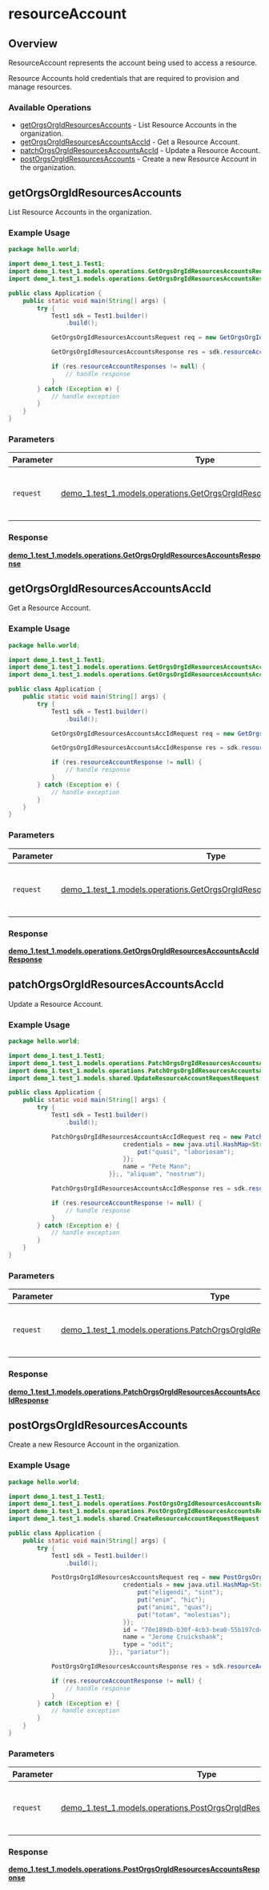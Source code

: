 # resourceAccount

## Overview

ResourceAccount represents the account being used to access a resource.

Resource Accounts hold credentials that are required to provision and manage resources.
<SchemaDefinition schemaRef="#/components/schemas/ResourceAccountRequest" />


### Available Operations

* [getOrgsOrgIdResourcesAccounts](#getorgsorgidresourcesaccounts) - List Resource Accounts in the organization.
* [getOrgsOrgIdResourcesAccountsAccId](#getorgsorgidresourcesaccountsaccid) - Get a Resource Account.
* [patchOrgsOrgIdResourcesAccountsAccId](#patchorgsorgidresourcesaccountsaccid) - Update a Resource Account.
* [postOrgsOrgIdResourcesAccounts](#postorgsorgidresourcesaccounts) - Create a new Resource Account in the organization.

## getOrgsOrgIdResourcesAccounts

List Resource Accounts in the organization.

### Example Usage

```java
package hello.world;

import demo_1.test_1.Test1;
import demo_1.test_1.models.operations.GetOrgsOrgIdResourcesAccountsRequest;
import demo_1.test_1.models.operations.GetOrgsOrgIdResourcesAccountsResponse;

public class Application {
    public static void main(String[] args) {
        try {
            Test1 sdk = Test1.builder()
                .build();

            GetOrgsOrgIdResourcesAccountsRequest req = new GetOrgsOrgIdResourcesAccountsRequest("ipsa");            

            GetOrgsOrgIdResourcesAccountsResponse res = sdk.resourceAccount.getOrgsOrgIdResourcesAccounts(req);

            if (res.resourceAccountResponses != null) {
                // handle response
            }
        } catch (Exception e) {
            // handle exception
        }
    }
}
```

### Parameters

| Parameter                                                                                                                               | Type                                                                                                                                    | Required                                                                                                                                | Description                                                                                                                             |
| --------------------------------------------------------------------------------------------------------------------------------------- | --------------------------------------------------------------------------------------------------------------------------------------- | --------------------------------------------------------------------------------------------------------------------------------------- | --------------------------------------------------------------------------------------------------------------------------------------- |
| `request`                                                                                                                               | [demo_1.test_1.models.operations.GetOrgsOrgIdResourcesAccountsRequest](../../models/operations/GetOrgsOrgIdResourcesAccountsRequest.md) | :heavy_check_mark:                                                                                                                      | The request object to use for the request.                                                                                              |


### Response

**[demo_1.test_1.models.operations.GetOrgsOrgIdResourcesAccountsResponse](../../models/operations/GetOrgsOrgIdResourcesAccountsResponse.md)**


## getOrgsOrgIdResourcesAccountsAccId

Get a Resource Account.

### Example Usage

```java
package hello.world;

import demo_1.test_1.Test1;
import demo_1.test_1.models.operations.GetOrgsOrgIdResourcesAccountsAccIdRequest;
import demo_1.test_1.models.operations.GetOrgsOrgIdResourcesAccountsAccIdResponse;

public class Application {
    public static void main(String[] args) {
        try {
            Test1 sdk = Test1.builder()
                .build();

            GetOrgsOrgIdResourcesAccountsAccIdRequest req = new GetOrgsOrgIdResourcesAccountsAccIdRequest("ducimus", "maiores");            

            GetOrgsOrgIdResourcesAccountsAccIdResponse res = sdk.resourceAccount.getOrgsOrgIdResourcesAccountsAccId(req);

            if (res.resourceAccountResponse != null) {
                // handle response
            }
        } catch (Exception e) {
            // handle exception
        }
    }
}
```

### Parameters

| Parameter                                                                                                                                         | Type                                                                                                                                              | Required                                                                                                                                          | Description                                                                                                                                       |
| ------------------------------------------------------------------------------------------------------------------------------------------------- | ------------------------------------------------------------------------------------------------------------------------------------------------- | ------------------------------------------------------------------------------------------------------------------------------------------------- | ------------------------------------------------------------------------------------------------------------------------------------------------- |
| `request`                                                                                                                                         | [demo_1.test_1.models.operations.GetOrgsOrgIdResourcesAccountsAccIdRequest](../../models/operations/GetOrgsOrgIdResourcesAccountsAccIdRequest.md) | :heavy_check_mark:                                                                                                                                | The request object to use for the request.                                                                                                        |


### Response

**[demo_1.test_1.models.operations.GetOrgsOrgIdResourcesAccountsAccIdResponse](../../models/operations/GetOrgsOrgIdResourcesAccountsAccIdResponse.md)**


## patchOrgsOrgIdResourcesAccountsAccId

Update a Resource Account.

### Example Usage

```java
package hello.world;

import demo_1.test_1.Test1;
import demo_1.test_1.models.operations.PatchOrgsOrgIdResourcesAccountsAccIdRequest;
import demo_1.test_1.models.operations.PatchOrgsOrgIdResourcesAccountsAccIdResponse;
import demo_1.test_1.models.shared.UpdateResourceAccountRequestRequest;

public class Application {
    public static void main(String[] args) {
        try {
            Test1 sdk = Test1.builder()
                .build();

            PatchOrgsOrgIdResourcesAccountsAccIdRequest req = new PatchOrgsOrgIdResourcesAccountsAccIdRequest(                new UpdateResourceAccountRequestRequest() {{
                                credentials = new java.util.HashMap<String, Object>() {{
                                    put("quasi", "laboriosam");
                                }};
                                name = "Pete Mann";
                            }};, "aliquam", "nostrum");            

            PatchOrgsOrgIdResourcesAccountsAccIdResponse res = sdk.resourceAccount.patchOrgsOrgIdResourcesAccountsAccId(req);

            if (res.resourceAccountResponse != null) {
                // handle response
            }
        } catch (Exception e) {
            // handle exception
        }
    }
}
```

### Parameters

| Parameter                                                                                                                                             | Type                                                                                                                                                  | Required                                                                                                                                              | Description                                                                                                                                           |
| ----------------------------------------------------------------------------------------------------------------------------------------------------- | ----------------------------------------------------------------------------------------------------------------------------------------------------- | ----------------------------------------------------------------------------------------------------------------------------------------------------- | ----------------------------------------------------------------------------------------------------------------------------------------------------- |
| `request`                                                                                                                                             | [demo_1.test_1.models.operations.PatchOrgsOrgIdResourcesAccountsAccIdRequest](../../models/operations/PatchOrgsOrgIdResourcesAccountsAccIdRequest.md) | :heavy_check_mark:                                                                                                                                    | The request object to use for the request.                                                                                                            |


### Response

**[demo_1.test_1.models.operations.PatchOrgsOrgIdResourcesAccountsAccIdResponse](../../models/operations/PatchOrgsOrgIdResourcesAccountsAccIdResponse.md)**


## postOrgsOrgIdResourcesAccounts

Create a new Resource Account in the organization.

### Example Usage

```java
package hello.world;

import demo_1.test_1.Test1;
import demo_1.test_1.models.operations.PostOrgsOrgIdResourcesAccountsRequest;
import demo_1.test_1.models.operations.PostOrgsOrgIdResourcesAccountsResponse;
import demo_1.test_1.models.shared.CreateResourceAccountRequestRequest;

public class Application {
    public static void main(String[] args) {
        try {
            Test1 sdk = Test1.builder()
                .build();

            PostOrgsOrgIdResourcesAccountsRequest req = new PostOrgsOrgIdResourcesAccountsRequest(                new CreateResourceAccountRequestRequest() {{
                                credentials = new java.util.HashMap<String, Object>() {{
                                    put("eligendi", "sint");
                                    put("enim", "hic");
                                    put("animi", "quas");
                                    put("totam", "molestias");
                                }};
                                id = "70e189db-b30f-4cb3-bea0-55b197cd44e2";
                                name = "Jerome Cruickshank";
                                type = "odit";
                            }};, "pariatur");            

            PostOrgsOrgIdResourcesAccountsResponse res = sdk.resourceAccount.postOrgsOrgIdResourcesAccounts(req);

            if (res.resourceAccountResponse != null) {
                // handle response
            }
        } catch (Exception e) {
            // handle exception
        }
    }
}
```

### Parameters

| Parameter                                                                                                                                 | Type                                                                                                                                      | Required                                                                                                                                  | Description                                                                                                                               |
| ----------------------------------------------------------------------------------------------------------------------------------------- | ----------------------------------------------------------------------------------------------------------------------------------------- | ----------------------------------------------------------------------------------------------------------------------------------------- | ----------------------------------------------------------------------------------------------------------------------------------------- |
| `request`                                                                                                                                 | [demo_1.test_1.models.operations.PostOrgsOrgIdResourcesAccountsRequest](../../models/operations/PostOrgsOrgIdResourcesAccountsRequest.md) | :heavy_check_mark:                                                                                                                        | The request object to use for the request.                                                                                                |


### Response

**[demo_1.test_1.models.operations.PostOrgsOrgIdResourcesAccountsResponse](../../models/operations/PostOrgsOrgIdResourcesAccountsResponse.md)**

